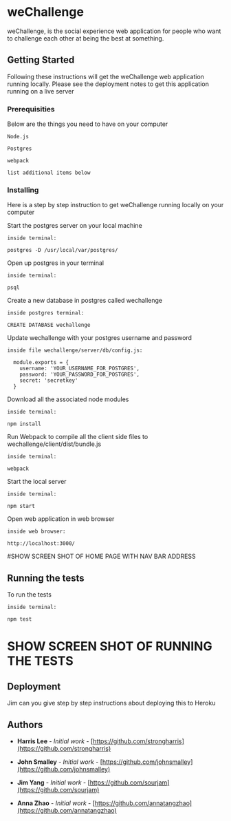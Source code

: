 # weChallenge

weChallenge, is the social experience web application for people who want to challenge each other at being the best at something.

## Getting Started

Following these instructions will get the weChallenge web application running locally. Please see the deployment notes to get this application running on a live server

### Prerequisities

Below are the things you need to have on your computer

```
Node.js

Postgres

webpack

list additional items below

```
### Installing
Here is a step by step instruction to get weChallenge running locally on your computer

Start the postgres server on your local machine
```
inside terminal:

postgres -D /usr/local/var/postgres/
```

Open up postgres in your terminal
```
inside terminal:

psql
```

Create a new database in postgres called wechallenge
```
inside postgres terminal:

CREATE DATABASE wechallenge
```

Update wechallenge with your postgres username and password
```
inside file wechallenge/server/db/config.js:

  module.exports = {
    username: 'YOUR_USERNAME_FOR_POSTGRES',
    password: 'YOUR_PASSWORD_FOR_POSTGRES',
    secret: 'secretkey'
  }
```

Download all the associated node modules
```
inside terminal:

npm install
```

Run Webpack to compile all the client side files to wechallenge/client/dist/bundle.js
```
inside terminal:

webpack
```

Start the local server
```
inside terminal:

npm start
```

Open web application in web browser
```
inside web browser:

http://localhost:3000/
```

#SHOW SCREEN SHOT OF HOME PAGE WITH NAV BAR ADDRESS


## Running the tests

To run the tests
```
inside terminal:

npm test
```

# SHOW SCREEN SHOT OF RUNNING THE TESTS

## Deployment

Jim can you give step by step instructions about deploying this to Heroku

## Authors

* **Harris Lee** - *Initial work* - [https://github.com/strongharris](https://github.com/strongharris)

* **John Smalley** - *Initial work* - [https://github.com/johnsmalley](https://github.com/johnsmalley)

* **Jim Yang** - *Initial work* - [https://github.com/sourjam](https://github.com/sourjam)

* **Anna Zhao** - *Initial work* - [https://github.com/annatangzhao](https://github.com/annatangzhao)
